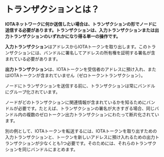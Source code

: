 # トランザクションとは？
<!-- # What is a transaction? -->

**IOTAネットワークに何か送信したい場合は、トランザクションの形でノードに送信する必要があります。トランザクションは、入力トランザクションまたは出力トランザクションのいずれかになり得る単一の操作です。**
<!-- **If you want to send anything to an IOTA network, you must send it to a node in the form of a transaction. A transaction is a single operation that can be either an input or an output.** -->

**入力トランザクション**はアドレスからIOTAトークンを取り出します。このトランザクションには、バンドルに署名してアドレスの所有権を証明する署名が含まれている必要があります。
<!-- An **input transaction** withdraws IOTA tokens from an address. This transaction must contain the signature that signs the bundle and proves ownership of the address. -->

**出力トランザクション**は、IOTAトークンを受信者のアドレスに預け入れ、またはIOTAトークンが含まれていません（ゼロトークントランザクション）。
<!-- An **output transaction** deposits IOTA tokens into a recipient's address or contains no value (a zero-value transaction). -->

ノードにトランザクションを送信する前に、トランザクションは常にバンドルにグループ化されています。
<!-- Before you send transactions to a node they're always grouped into a bundle. -->

ノードがどのトランザクションに関連情報が含まれているかを知るためにバンドルが必要です。たとえば、トランザクションの署名が大きすぎる場合、同じバンドル内の複数のゼロトークン出力トランザクションにわたって断片化されています。
<!-- Bundles are necessary so that nodes know which transactions contain related information. For example, if a transaction's signature is too large, it's fragmented over several zero-value output transactions in the same bundle. -->

別の例として、IOTAトークンを転送するには、IOTAトークンを取り出すための入力トランザクションと、トークンを新しいアドレスに預け入れるための出力トランザクションが少なくとも1つ必要です。そのためには、それらのトランザクションを同じバンドルにまとめます。
<!-- Another example is that to transfer IOTA tokens, you need at least one input transaction to withdraw the IOTA tokens and one output transaction to deposit the tokens into a new address. To do so, you group those transactions in the same bundle. -->
